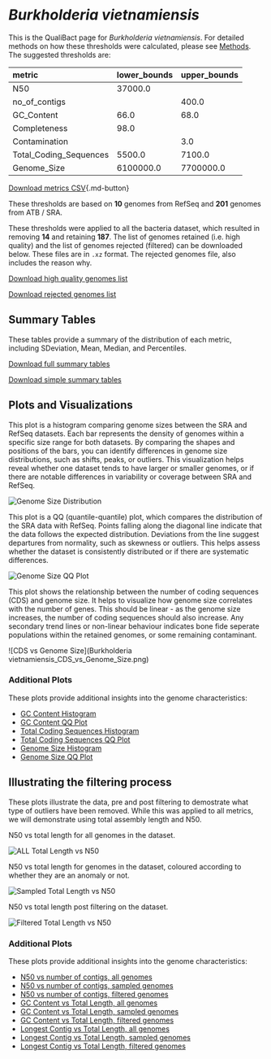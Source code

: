# *Burkholderia vietnamiensis*

This is the QualiBact page for *Burkholderia vietnamiensis*. For detailed methods on how these thresholds were calculated, please see [Methods](../../methods.md).
The suggested thresholds are: 

| metric                 | lower_bounds   | upper_bounds   |
|:-----------------------|:---------------|:---------------|
| N50                    | 37000.0        |                |
| no_of_contigs          |                | 400.0          |
| GC_Content             | 66.0           | 68.0           |
| Completeness           | 98.0           |                |
| Contamination          |                | 3.0            |
| Total_Coding_Sequences | 5500.0         | 7100.0         |
| Genome_Size            | 6100000.0      | 7700000.0      |

[Download metrics CSV](Burkholderia_vietnamiensis_metrics.csv){.md-button}


These thresholds are based on **10** genomes from RefSeq and **201** genomes from ATB / SRA.

These thresholds were applied to all the bacteria dataset, which resulted in removing **14** and retaining **187**.
The list of genomes retained (i.e. high quality) and the list of genomes rejected (filtered) can be downloaded below. These files are in `.xz` format. The rejected genomes file, also includes the reason why.

[Download high quality genomes list](Burkholderia_vietnamiensis_high_quality_genomes.csv.xz)


[Download rejected genomes list](Burkholderia_vietnamiensis_filtered_out_genomes.csv.xz)



## Summary Tables
These tables provide a summary of the distribution of each metric, including SDeviation, Mean, Median, and Percentiles.

[Download full summary tables](summary.csv)

[Download simple summary tables](selected_summary.csv)

## Plots and Visualizations

This plot is a histogram comparing genome sizes between the SRA and RefSeq datasets. Each bar represents the density of genomes within a specific size range for both datasets. By comparing the shapes and positions of the bars, you can identify differences in genome size distributions, such as shifts, peaks, or outliers. This visualization helps reveal whether one dataset tends to have larger or smaller genomes, or if there are notable differences in variability or coverage between SRA and RefSeq.

![Genome Size Distribution](Genome_Size_refseq_histogram_kde.png)

This plot is a QQ (quantile-quantile) plot, which compares the distribution of the SRA data with RefSeq. Points falling along the diagonal line indicate that the data follows the expected distribution. Deviations from the line suggest departures from normality, such as skewness or outliers. This helps assess whether the dataset is consistently distributed or if there are systematic differences.

![Genome Size QQ Plot](Genome_Size_refseq_qqplot.png)

This plot shows the relationship between the number of coding sequences (CDS) and genome size. It helps to visualize how genome size correlates with the number of genes. This should be linear - as the genome size increases, the number of coding sequences should also increase. Any secondary trend lines or non-linear behaviour indicates bone fide seperate populations within the retained genomes, or some remaining contaminant. 

![CDS vs Genome Size](Burkholderia vietnamiensis_CDS_vs_Genome_Size.png)

### Additional Plots

These plots provide additional insights into the genome characteristics:

- [GC Content Histogram](GC_Content_refseq_histogram_kde.png)
- [GC Content QQ Plot](GC_Content_refseq_qqplot.png)
- [Total Coding Sequences Histogram](Total_Coding_Sequences_refseq_histogram_kde.png)
- [Total Coding Sequences QQ Plot](Total_Coding_Sequences_refseq_qqplot.png)
- [Genome Size Histogram](Genome_Size_refseq_histogram_kde.png)
- [Genome Size QQ Plot](Genome_Size_refseq_qqplot.png)
## Illustrating the filtering process
These plots illustrate the data, pre and post filtering to demostrate what type of outliers have been removed. While this was applied to all metrics, we will demonstrate using total assembly length and N50.

N50 vs total length for all genomes in the dataset.

![ALL Total Length vs N50](Burkholderia_vietnamiensis_all_total_length_N50.png)

N50 vs total length for genomes in the dataset, coloured according to whether they are an anomaly or not.

![Sampled Total Length vs N50](Burkholderia_vietnamiensis_sample_total_length_N50.png)

N50 vs total length post filtering on the dataset.

![Filtered Total Length vs N50](Burkholderia_vietnamiensis_filt_total_length_N50.png)

### Additional Plots

These plots provide additional insights into the genome characteristics:

- [N50 vs number of contigs, all genomes](Burkholderia_vietnamiensis_all_N50_number.png)
- [N50 vs number of contigs, sampled genomes](Burkholderia_vietnamiensis_sample_N50_number.png)
- [N50 vs number of contigs, filtered genomes](Burkholderia_vietnamiensis_filt_N50_number.png)
- [GC Content vs Total Length, all genomes](Burkholderia_vietnamiensis_all_total_length_GC_Content.png)
- [GC Content vs Total Length, sampled genomes](Burkholderia_vietnamiensis_sample_total_length_GC_Content.png)
- [GC Content vs Total Length, filtered genomes](Burkholderia_vietnamiensis_filt_total_length_GC_Content.png)
- [Longest Contig vs Total Length, all genomes](Burkholderia_vietnamiensis_all_total_length_longest.png)
- [Longest Contig vs Total Length, sampled genomes](Burkholderia_vietnamiensis_sample_total_length_longest.png)
- [Longest Contig vs Total Length, filtered genomes](Burkholderia_vietnamiensis_filt_total_length_longest.png)
